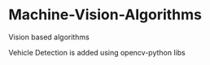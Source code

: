 # Machine-Vision-Algorithms
Vision based algorithms

Vehicle Detection is added using opencv-python libs
